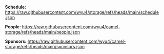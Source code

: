 **Schedule:** https://raw.githubusercontent.com/wyu4/storage/refs/heads/main/schedule.json

**People:** https://raw.githubusercontent.com/wyu4/camel-storage/refs/heads/main/people.json

**Sponsors:** https://raw.githubusercontent.com/wyu4/camel-storage/refs/heads/main/sponsors.json
